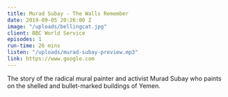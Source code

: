 ```yaml
---
title: Murad Subay - The Walls Remember
date: 2019-09-05 20:26:00 Z
image: "/uploads/bellingcat.jpg"
client: BBC World Service
episodes: 1
run-time: 26 mins
listen: "/uploads/murad-subay-preview.mp3"
link: https://www.google.com
---
```


The story of the radical mural painter and activist Murad Subay who paints on the shelled and bullet-marked buildings of Yemen.